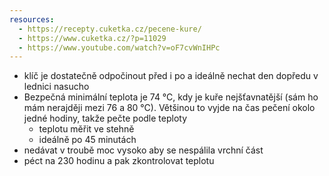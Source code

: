 ```yaml
---
resources:
  - https://recepty.cuketka.cz/pecene-kure/
  - https://www.cuketka.cz/?p=11029
  - https://www.youtube.com/watch?v=oF7cvWnIHPc
---
```

- klíč je dostatečně odpočinout před i po a ideálně nechat den dopředu v lednici nasucho
- Bezpečná minimální teplota je 74 °C, kdy je kuře nejšťavnatější (sám ho mám nerajději mezi 76 a 80 °C). Většinou to vyjde na čas pečení okolo jedné hodiny, takže pečte podle teploty
	- teplotu měřit ve stehně
	- ideálně po 45 minutách
- nedávat v troubě moc vysoko aby se nespálila vrchní část
- péct na 230 hodinu a pak zkontrolovat teplotu